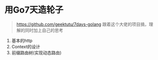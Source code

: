 # 用Go7天造轮子

> https://github.com/geektutu/7days-golang
> 跟着这个大佬的项目搞，理解的同时加上自己的思考


1. 基本的http
2. Context的设计
3. 前缀路由树(实现动态路由)
